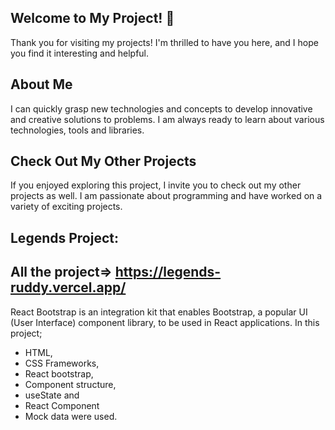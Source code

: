 ## Welcome to My Project!  👋

Thank you for visiting my projects! I'm thrilled to have you here, and I hope you find it interesting and helpful.

## About Me
I can quickly grasp new technologies and concepts to develop innovative and creative solutions to problems. I am always ready to learn about various technologies, tools and libraries.

## Check Out My Other Projects 
If you enjoyed exploring this project, I invite you to check out my other projects as well. I am passionate about programming and have worked on a variety of exciting projects.

##	Legends Project: 
## All the project=> https://legends-ruddy.vercel.app/

React Bootstrap is an integration kit that enables Bootstrap, a popular UI (User Interface) component library, to be used in React applications.
In this project; <br>
- HTML, <br>
- CSS Frameworks, <br>
- React bootstrap,  <br>
- Component structure,  <br>
- useState and <br>
- React Component <br>
- Mock data were used.

